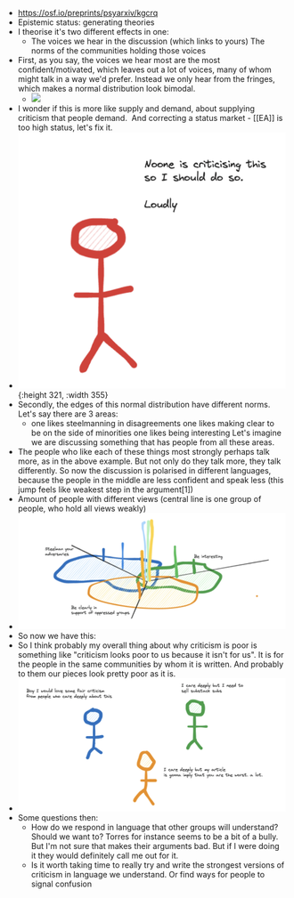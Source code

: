 - https://osf.io/preprints/psyarxiv/kgcrq
- Epistemic status: generating theories
- I theorise it's two different effects in one:
	- The voices we hear in the discussion (which links to yours)
	  The norms of the communities holding those voices
- First, as you say, the voices we hear most are the most confident/motivated, which leaves out a lot of voices, many of whom might talk in a way we'd prefer. Instead we only hear from the fringes, which makes a normal distribution look bimodal.
	- ![](https://res.cloudinary.com/lesswrong-2-0/image/upload/f_auto,q_auto/v1/mirroredImages/JJmvTZCy88ESjiWE7/nsi7matylchplq33ywue)
- I wonder if this is more like supply and demand, about supplying criticism that people demand.  And correcting a status market - [[EA]] is too high status, let's fix it.
- ![image.png](../assets/image_1713875019165_0.png){:height 321, :width 355}
- Secondly, the edges of this normal distribution have different norms. Let's say there are 3 areas:
	- one likes steelmanning in disagreements 
	  one likes making clear to be on the side of minorities
	  one likes being interesting
	  Let's imagine we are discussing something that has people from all these areas.
- The people who like each of these things most strongly perhaps talk more, as in the above example. But not only do they talk more, they talk differently. So now the discussion is polarised in different languages, because the people in the middle are less confident and speak less (this jump feels like weakest step in the argument[1])
- Amount of people with different views (central line is one group of people, who hold all views weakly)
- ![image.png](../assets/image_1713875057586_0.png)
- So now we have this:
- So I think probably my overall thing about why criticism is poor is something like "criticism looks poor to us because it isn't for us". It is for the people in the same communities by whom it is written. And probably to them our pieces look pretty poor as it is.
- ![image.png](../assets/image_1713875169518_0.png)
- Some questions then:
	- How do we respond in language that other groups will understand?
	  Should we want to? Torres for instance seems to be a bit of a bully. But I'm not sure that makes their arguments bad. But if I were doing it they would definitely call me out for it.
	- Is it worth taking time to really try and write the strongest versions of criticism in language we understand. Or find ways for people to signal confusion